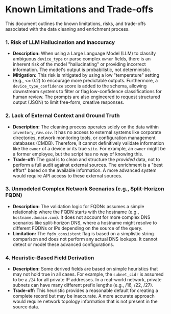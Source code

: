 # Known Limitations and Trade-offs

This document outlines the known limitations, risks, and trade-offs associated with the data cleaning and enrichment process.

### 1. Risk of LLM Hallucination and Inaccuracy
- **Description:** When using a Large Language Model (LLM) to classify ambiguous `device_type` or parse complex `owner` fields, there is an inherent risk of the model "hallucinating" or providing incorrect information. The model's output is probabilistic, not deterministic.
- **Mitigation:** This risk is mitigated by using a low "temperature" setting (e.g., <= 0.2) to encourage more predictable outputs. Furthermore, a `device_type_confidence` score is added to the schema, allowing downstream systems to filter or flag low-confidence classifications for human review. The prompts are also engineered to request structured output (JSON) to limit free-form, creative responses.

### 2. Lack of External Context and Ground Truth
- **Description:** The cleaning process operates solely on the data within `inventory_raw.csv`. It has no access to external systems like corporate directories, network monitoring tools, or configuration management databases (CMDB). Therefore, it cannot definitively validate information like the `owner` of a device or its true `site`. For example, an `owner` might be a former employee, but the script has no way of knowing this.
- **Trade-off:** The goal is to clean and structure the *provided* data, not to perform a full audit against external sources. The enrichment is a "best effort" based on the available information. A more advanced system would require API access to these external sources.

### 3. Unmodeled Complex Network Scenarios (e.g., Split-Horizon FQDN)
- **Description:** The validation logic for FQDNs assumes a simple relationship where the FQDN starts with the hostname (e.g., `hostname.domain.com`). It does not account for more complex DNS scenarios like split-horizon DNS, where a hostname might resolve to different FQDNs or IPs depending on the source of the query.
- **Limitation:** The `fqdn_consistent` flag is based on a simplistic string comparison and does not perform any actual DNS lookups. It cannot detect or model these advanced configurations.

### 4. Heuristic-Based Field Derivation
- **Description:** Some derived fields are based on simple heuristics that may not hold true in all cases. For example, the `subnet_cidr` is assumed to be a `/24` for all private IP addresses. In a real-world network, private subnets can have many different prefix lengths (e.g., /16, /22, /27).
- **Trade-off:** This heuristic provides a reasonable default for creating a complete record but may be inaccurate. A more accurate approach would require network topology information that is not present in the source data.
